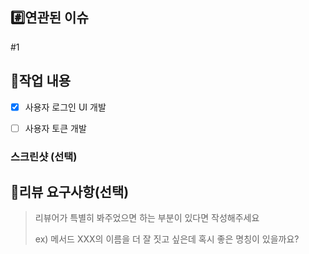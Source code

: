 ## #️⃣연관된 이슈
#1

## 📝작업 내용

- [X] 사용자 로그인 UI 개발
- [ ] 사용자 토큰 개발


### 스크린샷 (선택)

## 💬리뷰 요구사항(선택)

> 리뷰어가 특별히 봐주었으면 하는 부분이 있다면 작성해주세요
>
> ex) 메서드 XXX의 이름을 더 잘 짓고 싶은데 혹시 좋은 명칭이 있을까요?
